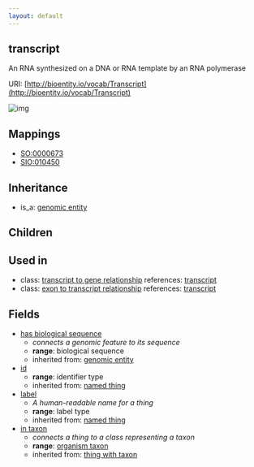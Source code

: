 ```yaml
---
layout: default
---
```


## transcript


An RNA synthesized on a DNA or RNA template by an RNA polymerase

URI: [http://bioentity.io/vocab/Transcript](http://bioentity.io/vocab/Transcript)


![img](http://yuml.me/diagram/nofunky/class/%5Bgenomic%20entity%5D%5E-%5Btranscript%5D%2C%20%5Btranscript%5D-in%20taxon%20%3E%5Borganism%20taxon%5D%2C%20%5Bontology%20class%5D%5E-%5Borganism%20taxon%5D)
## Mappings

 * [SO:0000673](http://purl.obolibrary.org/obo/SO_0000673)
 * [SIO:010450](http://semanticscience.org/resource/SIO_010450)

## Inheritance

 *  is_a: [genomic entity](GenomicEntity.html)

## Children


## Used in

 *  class: [transcript to gene relationship](TranscriptToGeneRelationship.html) references: [transcript](Transcript.html)
 *  class: [exon to transcript relationship](ExonToTranscriptRelationship.html) references: [transcript](Transcript.html)

## Fields

 * [has biological sequence](has_biological_sequence.html)
    * _connects a genomic feature to its sequence_
    * __range__: biological sequence
    * inherited from: [genomic entity](GenomicEntity.html)
 * [id](id.html)
    * __range__: identifier type
    * inherited from: [named thing](NamedThing.html)
 * [label](label.html)
    * _A human-readable name for a thing_
    * __range__: label type
    * inherited from: [named thing](NamedThing.html)
 * [in taxon](in_taxon.html)
    * _connects a thing to a class representing a taxon_
    * __range__: [organism taxon](OrganismTaxon.html)
    * inherited from: [thing with taxon](ThingWithTaxon.html)
